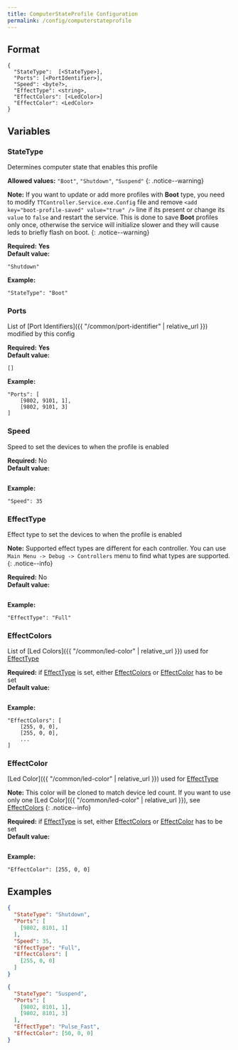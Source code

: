 ```yaml
---
title: ComputerStateProfile Configuration
permalink: /config/computerstateprofile
---
```


## Format

~~~
{
  "StateType":  [<StateType>],
  "Ports": [<PortIdentifier>],
  "Speed": <byte?>,
  "EffectType": <string>,
  "EffectColors": [<LedColor>]
  "EffectColor": <LedColor>
}
~~~

## Variables

### StateType
<div class="variable-block" markdown="block">

Determines computer state that enables this profile

**Allowed values:** `"Boot"`, `"Shutdown"`, `"Suspend"`
{: .notice--warning}

**Note:** If you want to update or add more profiles with **Boot** type, you need to modify `TTController.Service.exe.Config` file and remove `<add key="boot-profile-saved" value="true" />` line if its present or change its `value` to `false` and restart the service. This is done to save **Boot** profiles only once, otherwise the service will initialize slower and they will cause leds to briefly flash on boot.
{: .notice--warning}

**Required:** **Yes**<br>
**Default value:**
~~~
"Shutdown"
~~~
**Example:**
~~~
"StateType": "Boot"
~~~

</div>

### Ports
<div class="variable-block" markdown="block">

List of [Port Identifiers]({{ "/common/port-identifier" | relative_url }}) modified by this config

**Required:** **Yes**<br>
**Default value:**
~~~
[]
~~~
**Example:**
~~~
"Ports": [
    [9802, 9101, 1],
    [9802, 9101, 3]
]
~~~

</div>

### Speed
<div class="variable-block" markdown="block">

Speed to set the devices to when the profile is enabled

**Required:** No<br>
**Default value:**
~~~
~~~
**Example:**
~~~
"Speed": 35
~~~

</div>

### EffectType
<div class="variable-block" markdown="block">

Effect type to set the devices to when the profile is enabled

**Note:** Supported effect types are different for each controller. You can use `Main Menu -> Debug -> Controllers` menu to find what types are supported. 
{: .notice--info}

**Required:** No<br>
**Default value:**
~~~
~~~
**Example:**
~~~
"EffectType": "Full"
~~~

</div>

### EffectColors
<div class="variable-block" markdown="block">

List of [Led Colors]({{ "/common/led-color" | relative_url }}) used for [EffectType](#effecttype)

**Required:** if [EffectType](#effecttype) is set, either [EffectColors](#EffectColors) or [EffectColor](#EffectColor) has to be set<br>
**Default value:**
~~~
~~~
**Example:**
~~~
"EffectColors": [
    [255, 0, 0],
    [255, 0, 0],
    ...
]
~~~

</div>

### EffectColor
<div class="variable-block" markdown="block">

[Led Color]({{ "/common/led-color" | relative_url }}) used for [EffectType](#effecttype)

**Note:** This color will be cloned to match device led count. If you want to use only one [Led Color]({{ "/common/led-color" | relative_url }}), see [EffectColors](#EffectColors)
{: .notice--info}

**Required:** if [EffectType](#effecttype) is set, either [EffectColors](#EffectColors) or [EffectColor](#EffectColor) has to be set<br>
**Default value:**
~~~
~~~
**Example:**
~~~
"EffectColor": [255, 0, 0]
~~~

</div>

## Examples
~~~ json
{
  "StateType": "Shutdown",
  "Ports": [
    [9802, 8101, 1]
  ],
  "Speed": 35,
  "EffectType": "Full",
  "EffectColors": [
    [255, 0, 0]
  ]
}
~~~
~~~ json
{
  "StateType": "Suspend",
  "Ports": [
    [9802, 8101, 1],
    [9802, 8101, 3]
  ],
  "EffectType": "Pulse_Fast",
  "EffectColor": [50, 0, 0]
}
~~~